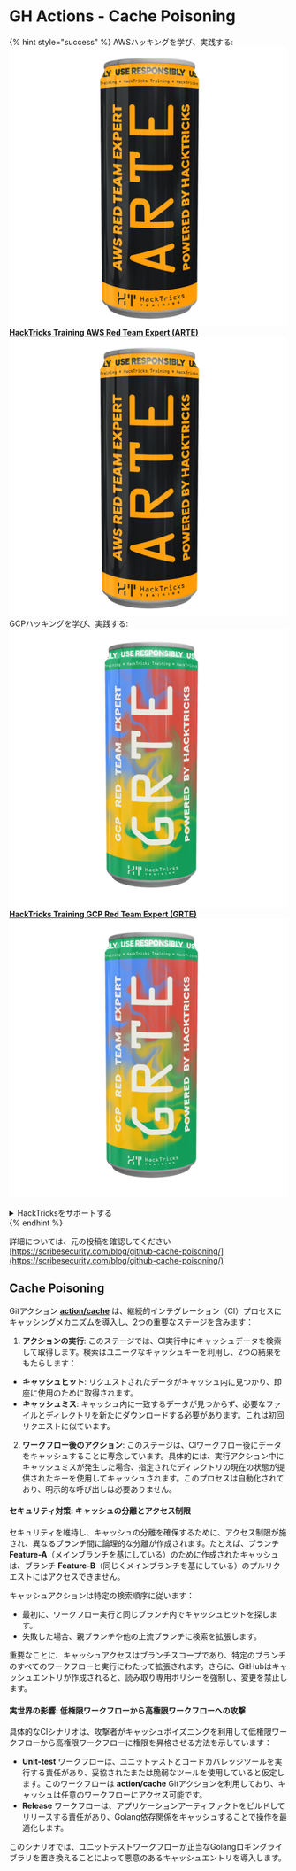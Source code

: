 # GH Actions - Cache Poisoning

{% hint style="success" %}
AWSハッキングを学び、実践する:<img src="../../../.gitbook/assets/image (1).png" alt="" data-size="line">[**HackTricks Training AWS Red Team Expert (ARTE)**](https://training.hacktricks.xyz/courses/arte)<img src="../../../.gitbook/assets/image (1).png" alt="" data-size="line">\
GCPハッキングを学び、実践する: <img src="../../../.gitbook/assets/image (2).png" alt="" data-size="line">[**HackTricks Training GCP Red Team Expert (GRTE)**<img src="../../../.gitbook/assets/image (2).png" alt="" data-size="line">](https://training.hacktricks.xyz/courses/grte)

<details>

<summary>HackTricksをサポートする</summary>

* [**サブスクリプションプラン**](https://github.com/sponsors/carlospolop)を確認してください!
* **💬 [**Discordグループ**](https://discord.gg/hRep4RUj7f)または[**Telegramグループ**](https://t.me/peass)に参加するか、**Twitter** 🐦 [**@hacktricks\_live**](https://twitter.com/hacktricks\_live)**をフォローしてください。**
* **[**HackTricks**](https://github.com/carlospolop/hacktricks)および[**HackTricks Cloud**](https://github.com/carlospolop/hacktricks-cloud)のGitHubリポジトリにPRを提出してハッキングトリックを共有してください。**

</details>
{% endhint %}

詳細については、元の投稿を確認してください [https://scribesecurity.com/blog/github-cache-poisoning/](https://scribesecurity.com/blog/github-cache-poisoning/)

## Cache Poisoning

Gitアクション [**action/cache**](https://github.com/actions/cache) は、継続的インテグレーション（CI）プロセスにキャッシングメカニズムを導入し、2つの重要なステージを含みます：

1. **アクションの実行**: このステージでは、CI実行中にキャッシュデータを検索して取得します。検索はユニークなキャッシュキーを利用し、2つの結果をもたらします：
* **キャッシュヒット**: リクエストされたデータがキャッシュ内に見つかり、即座に使用のために取得されます。
* **キャッシュミス**: キャッシュ内に一致するデータが見つからず、必要なファイルとディレクトリを新たにダウンロードする必要があります。これは初回リクエストに似ています。
2. **ワークフロー後のアクション**: このステージは、CIワークフロー後にデータをキャッシュすることに専念しています。具体的には、実行アクション中にキャッシュミスが発生した場合、指定されたディレクトリの現在の状態が提供されたキーを使用してキャッシュされます。このプロセスは自動化されており、明示的な呼び出しは必要ありません。

#### セキュリティ対策: キャッシュの分離とアクセス制限

セキュリティを維持し、キャッシュの分離を確保するために、アクセス制限が施され、異なるブランチ間に論理的な分離が作成されます。たとえば、ブランチ **Feature-A**（メインブランチを基にしている）のために作成されたキャッシュは、ブランチ **Feature-B**（同じくメインブランチを基にしている）のプルリクエストにはアクセスできません。

キャッシュアクションは特定の検索順序に従います：

* 最初に、ワークフロー実行と同じブランチ内でキャッシュヒットを探します。
* 失敗した場合、親ブランチや他の上流ブランチに検索を拡張します。

重要なことに、キャッシュアクセスはブランチスコープであり、特定のブランチのすべてのワークフローと実行にわたって拡張されます。さらに、GitHubはキャッシュエントリが作成されると、読み取り専用ポリシーを強制し、変更を禁止します。

#### 実世界の影響: 低権限ワークフローから高権限ワークフローへの攻撃

具体的なCIシナリオは、攻撃者がキャッシュポイズニングを利用して低権限ワークフローから高権限ワークフローに権限を昇格させる方法を示しています：

* **Unit-test** ワークフローは、ユニットテストとコードカバレッジツールを実行する責任があり、妥協されたまたは脆弱なツールを使用していると仮定します。このワークフローは **action/cache** Gitアクションを利用しており、キャッシュは任意のワークフローにアクセス可能です。
* **Release** ワークフローは、アプリケーションアーティファクトをビルドしてリリースする責任があり、Golang依存関係をキャッシュすることで操作を最適化します。

このシナリオでは、ユニットテストワークフローが正当なGolangロギングライブラリを置き換えることによって悪意のあるキャッシュエントリを導入します。
